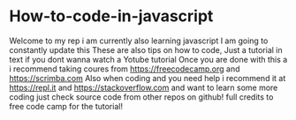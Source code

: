# How-to-code-in-javascript
Welcome to my rep i am currently also learning javascript
I am going to constantly update this
These are also tips on how to code,
Just a tutorial in text if you dont wanna watch a Yotube tutorial
Once you are done with this a i recommend taking coures from
https://freecodecamp.org and https://scrimba.com
Also when coding and you need help i recommend it at https://repl.it and
https://stackoverflow.com and want to learn some more coding just check source code from other repos on github!
full credits to free code camp for the tutorial!

